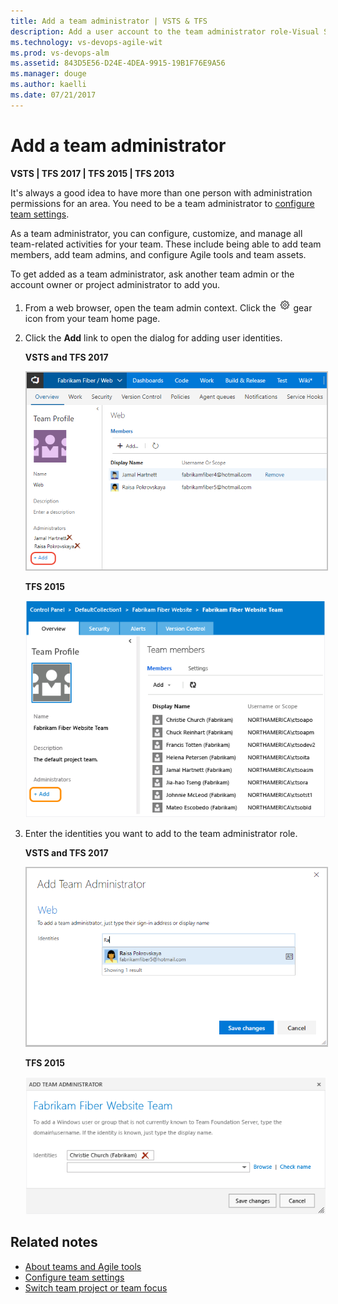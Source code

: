 ```yaml
---
title: Add a team administrator | VSTS & TFS 
description: Add a user account to the team administrator role-Visual Studio Team Services and Team Foundation Server   
ms.technology: vs-devops-agile-wit
ms.prod: vs-devops-alm
ms.assetid: 843D5E56-D24E-4DEA-9915-19B1F76E9A56
ms.manager: douge
ms.author: kaelli
ms.date: 07/21/2017
---
```


# Add a team administrator 

<b>VSTS | TFS 2017 | TFS 2015 | TFS 2013</b> 


<a id="add-team-admin">  </a>  

It's always a good idea to have more than one person with administration permissions for an area. You need to be a team administrator to [configure team settings](manage-team-assets.md). 

As a team administrator, you can configure, customize, and manage all team-related activities for your team. These include being able to add team members, add team admins, and configure Agile tools and team assets. 

To get added as a team administrator, ask another team admin or the account owner or project administrator to add you.  
 
1. From a web browser, open the team admin context. Click the ![gear icon](../_img/icons/gear_icon.png) gear icon from your team home page.  
 
2. Click the **Add** link to open the dialog for adding user identities. 

	**VSTS and TFS 2017** 

	<img src="_img/add-team-admin-link.png" alt="Web portal, VSTS & TFS 2017, Open  team administrator context" style="border: 2px solid #C3C3C3;" />

	**TFS 2015** 

	![Web portal, TFS 2015, Open team administration context](_img/add-account-as-team-admin.png)  

2. Enter the identities you want to add to the team administrator role. 

	**VSTS and TFS 2017** 

	<img src="_img/add-admin-dialog.png" alt="VSTS, TFS 2017, Add team administrator dialog" style="border: 2px solid #C3C3C3;" /> 

	**TFS 2015** 

	![Add account as a team administrator](_img/add-team-admin-dialog.png) 


## Related notes

- [About teams and Agile tools](../about-teams-and-settings.md)  
- [Configure team settings](manage-team-assets.md)  
- [Switch team project or team focus](../how-to/switch-team-context-work.md)
